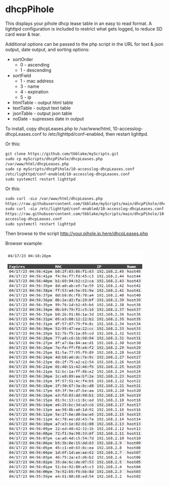 <!-- https://github.com/tbblake/myScripts/tree/main/dhcpPihole -->
# dhcpPihole
This displays your pihole dhcp lease table in an easy to read format.  A lighttpd configuration is included to restrict what gets logged, to reduce SD card wear & tear.

Additional options can be passed to the php script in the URL for text & json output, date output, and sorting options:

* sortOrder
  * 0 - ascending
  * 1 - descending
* sortField
  * 1 - mac address
  * 3 - name
  * 4 - expiration
  * 5 - ip
* htmlTable - output html table
* textTable - output text table
* jsonTable - output json table
* noDate - supresses date in output


To install, copy dhcpLeases.php to /var/www/html, 10-accesslog-dhcpLeases.conf to /etc/lighttpd/conf-enabled, then restart lighttpd.

Or this:

```
git clone https://github.com/tbblake/myScripts.git
sudo cp myScripts/dhcpPihole/dhcpLeases.php /var/www/html/dhcpLeases.php
sudo cp myScripts/dhcpPihole/10-accesslog-dhcpLeases.conf /etc/lighttpd/conf-enabled/10-accesslog-dhcpLeases.conf
sudo systemctl restart lighttpd
```

Or this:

```
sudo curl -sLo /var/www/html/dhcpLeases.php https://raw.githubusercontent.com/tbblake/myScripts/main/dhcpPihole/dhcpLeases.php
sudo curl -sLo /etc/lighttpd/conf-enabled/10-accesslog-dhcpLeases.conf https://raw.githubusercontent.com/tbblake/myScripts/main/dhcpPihole/10-accesslog-dhcpLeases.conf
sudo systemctl restart lighttpd
```

Then browse to the script http://your.pihole.ip.here/dhcpLeases.php

Browser example:

![example](example.png)
